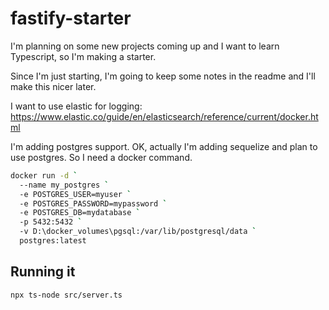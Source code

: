 # fastify-starter

I'm planning on some new projects coming up and I want to learn Typescript, so I'm making a starter.

Since I'm just starting, I'm going to keep some notes in the readme and I'll make this nicer later.

I want to use elastic for logging:
https://www.elastic.co/guide/en/elasticsearch/reference/current/docker.html

I'm adding postgres support.  OK, actually I'm adding sequelize and plan to use postgres.  So I need a docker command.

```bash
docker run -d `
  --name my_postgres `
  -e POSTGRES_USER=myuser `
  -e POSTGRES_PASSWORD=mypassword `
  -e POSTGRES_DB=mydatabase `
  -p 5432:5432 `
  -v D:\docker_volumes\pgsql:/var/lib/postgresql/data `
  postgres:latest
```

## Running it
```bash
npx ts-node src/server.ts
```